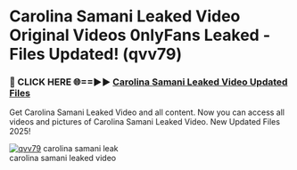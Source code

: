 # Carolina Samani Leaked Video Original Videos 0nlyFans Leaked - Files Updated! (qvv79)

<h3>🔴 CLICK HERE 🌐==►► <a href="https://hideuri.com/03YgE1" rel="nofollow">Carolina Samani Leaked Video Updated Files</a></h3>

Get Carolina Samani Leaked Video and all content. Now you can access all videos and pictures of Carolina Samani Leaked Video. New Updated Files 2025!

[![qvv79](https://i.imgur.com/NaUBvic.gif)](https://hideuri.com/03YgE1)
carolina samani leak<br>
carolina samani leaked video